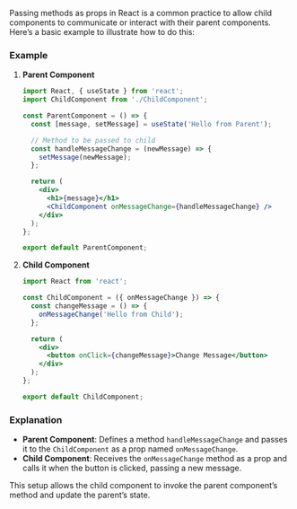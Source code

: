 Passing methods as props in React is a common practice to allow child components to communicate or interact with their parent components. Here’s a basic example to illustrate how to do this:

### Example

1. **Parent Component**

   ```jsx
   import React, { useState } from 'react';
   import ChildComponent from './ChildComponent';

   const ParentComponent = () => {
     const [message, setMessage] = useState('Hello from Parent');

     // Method to be passed to child
     const handleMessageChange = (newMessage) => {
       setMessage(newMessage);
     };

     return (
       <div>
         <h1>{message}</h1>
         <ChildComponent onMessageChange={handleMessageChange} />
       </div>
     );
   };

   export default ParentComponent;
   ```

2. **Child Component**

   ```jsx
   import React from 'react';

   const ChildComponent = ({ onMessageChange }) => {
     const changeMessage = () => {
       onMessageChange('Hello from Child');
     };

     return (
       <div>
         <button onClick={changeMessage}>Change Message</button>
       </div>
     );
   };

   export default ChildComponent;
   ```

### Explanation

- **Parent Component**: Defines a method `handleMessageChange` and passes it to the `ChildComponent` as a prop named `onMessageChange`.
- **Child Component**: Receives the `onMessageChange` method as a prop and calls it when the button is clicked, passing a new message.

This setup allows the child component to invoke the parent component’s method and update the parent’s state.
